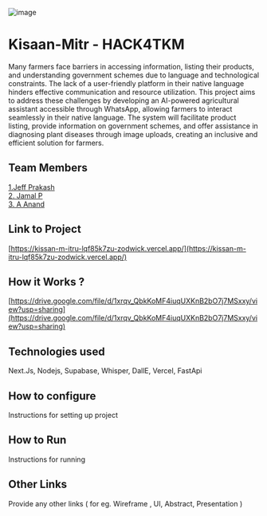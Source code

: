 ![image](HACK4TKM.jpeg)


# Kisaan-Mitr - HACK4TKM
Many farmers face barriers in accessing information, listing their products, and understanding government schemes due to language and technological constraints. The lack of a user-friendly platform in their native language hinders effective communication and resource utilization. This project aims to address these challenges by developing an AI-powered agricultural assistant accessible through WhatsApp, allowing farmers to interact seamlessly in their native language. The system will facilitate product listing, provide information on government schemes, and offer assistance in diagnosing plant diseases through image uploads, creating an inclusive and efficient solution for farmers.

## Team Members
[1.Jeff Prakash](https://github.com/jeffprakash)   
[2. Jamal P](https://github.com/zodwick)   
[3. A Anand](https://github.com/jamaljm)   

## Link to Project
[https://kissan-m-itru-lqf85k7zu-zodwick.vercel.app/](https://kissan-m-itru-lqf85k7zu-zodwick.vercel.app/)

## How it Works ?

[https://drive.google.com/file/d/1xrqv_QbkKoMF4iuqUXKnB2bO7j7MSxxy/view?usp=sharing](https://drive.google.com/file/d/1xrqv_QbkKoMF4iuqUXKnB2bO7j7MSxxy/view?usp=sharing)

## Technologies used
Next.Js,
Nodejs,
Supabase,
Whisper,
DallE,
Vercel,
FastApi
## How to configure
Instructions for setting up project

## How to Run
Instructions for running

## Other Links
Provide any other links ( for eg. Wireframe , UI, Abstract, Presentation )
